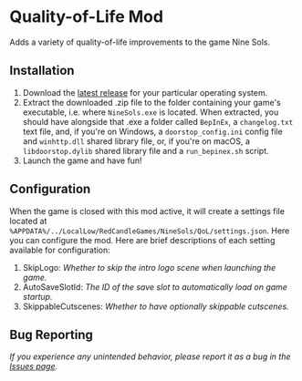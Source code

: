 # Quality-of-Life Mod

Adds a variety of quality-of-life improvements to the game Nine Sols.

## Installation

1.  Download the [latest release](https://github.com/jngo102/NineSols.QoL/releases/latest) for your particular operating system.
2.  Extract the downloaded .zip file to the folder containing your game's executable, i.e. where `NineSols.exe` is located. When extracted, you should have alongside that .exe a folder called `BepInEx`, a `changelog.txt` text file, and, if you're on Windows, a `doorstop_config.ini` config file and `winhttp.dll` shared library file, or, if you're on macOS, a `libdoorstop.dylib` shared library file and a `run_bepinex.sh` script.
3.  Launch the game and have fun!

## Configuration

When the game is closed with this mod active, it will create a settings file located at `%APPDATA%/../LocalLow/RedCandleGames/NineSols/QoL/settings.json`. Here you can configure the mod. Here are brief descriptions of each setting available for configuration:
1.  SkipLogo: *Whether to skip the intro logo scene when launching the game.*
2.  AutoSaveSlotId: *The ID of the save slot to automatically load on game startup.*
3.  SkippableCutscenes: *Whether to have optionally skippable cutscenes.*


## Bug Reporting

_If you experience any unintended behavior, please report it as a bug in the [Issues page](https://github.com/jngo102/NineSols.QoL/issues/new?assignees=&labels=type%3A+bug&projects=&template=bug_report.yml&title=[Bug]+)._
